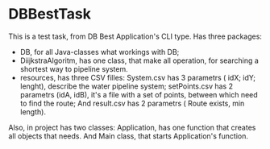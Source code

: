 # DBBestTask

This is a test task, from DB Best
Application's CLI type. Has three packages: 
- DB, for all Java-classes what workings with DB;
- DiijkstraAlgoritm, has one class, that make all operation, for searching a shortest way to pipeline
system.
- resources, has three CSV filles: System.csv has 3 parametrs ( idX; idY; lenght), describe the water pipeline system; setPoints.csv has 2 parametrs (idA, idB), 
it's a file with a set of points, between which need to find the route; And result.csv has 2 parametrs ( Route exists, min length).  
 
 Also, in project has two classes: Application, has one function that creates all objects that needs. And Main class, 
that starts Application's function.







